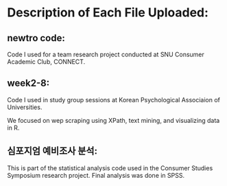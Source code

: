 # Description of Each File Uploaded:



## newtro code:
Code I used for a team research project conducted at SNU Consumer Academic Club, CONNECT.


## week2-8:
Code I used in study group sessions at Korean Psychological Associaion of Universities.

We focused on wep scraping using XPath, text mining, and visualizing data in R.


## 심포지엄 예비조사 분석:
This is part of the statistical analysis code used in the Consumer Studies Symposium research project.
Final analysis was done in SPSS.
